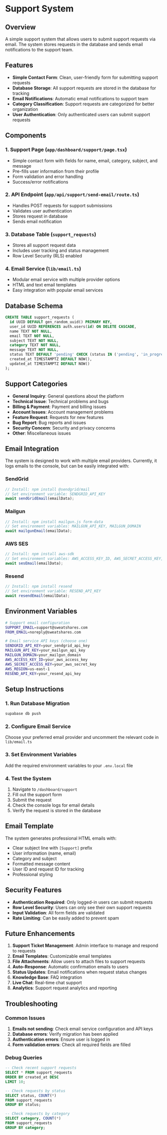 # Support System

## Overview

A simple support system that allows users to submit support requests via email. The system stores requests in the database and sends email notifications to the support team.

## Features

- **Simple Contact Form**: Clean, user-friendly form for submitting support requests
- **Database Storage**: All support requests are stored in the database for tracking
- **Email Notifications**: Automatic email notifications to support team
- **Category Classification**: Support requests are categorized for better organization
- **User Authentication**: Only authenticated users can submit support requests

## Components

### 1. Support Page (`app/dashboard/support/page.tsx`)
- Simple contact form with fields for name, email, category, subject, and message
- Pre-fills user information from their profile
- Form validation and error handling
- Success/error notifications

### 2. API Endpoint (`app/api/support/send-email/route.ts`)
- Handles POST requests for support submissions
- Validates user authentication
- Stores request in database
- Sends email notification

### 3. Database Table (`support_requests`)
- Stores all support request data
- Includes user tracking and status management
- Row Level Security (RLS) enabled

### 4. Email Service (`lib/email.ts`)
- Modular email service with multiple provider options
- HTML and text email templates
- Easy integration with popular email services

## Database Schema

```sql
CREATE TABLE support_requests (
  id UUID DEFAULT gen_random_uuid() PRIMARY KEY,
  user_id UUID REFERENCES auth.users(id) ON DELETE CASCADE,
  name TEXT NOT NULL,
  email TEXT NOT NULL,
  subject TEXT NOT NULL,
  category TEXT NOT NULL,
  message TEXT NOT NULL,
  status TEXT DEFAULT 'pending' CHECK (status IN ('pending', 'in_progress', 'resolved', 'closed')),
  created_at TIMESTAMPTZ DEFAULT NOW(),
  updated_at TIMESTAMPTZ DEFAULT NOW()
);
```

## Support Categories

- **General Inquiry**: General questions about the platform
- **Technical Issue**: Technical problems and bugs
- **Billing & Payment**: Payment and billing issues
- **Account Issues**: Account management problems
- **Feature Request**: Requests for new features
- **Bug Report**: Bug reports and issues
- **Security Concern**: Security and privacy concerns
- **Other**: Miscellaneous issues

## Email Integration

The system is designed to work with multiple email providers. Currently, it logs emails to the console, but can be easily integrated with:

### SendGrid
```javascript
// Install: npm install @sendgrid/mail
// Set environment variable: SENDGRID_API_KEY
await sendGridEmail(emailData);
```

### Mailgun
```javascript
// Install: npm install mailgun.js form-data
// Set environment variables: MAILGUN_API_KEY, MAILGUN_DOMAIN
await mailgunEmail(emailData);
```

### AWS SES
```javascript
// Install: npm install aws-sdk
// Set environment variables: AWS_ACCESS_KEY_ID, AWS_SECRET_ACCESS_KEY, AWS_REGION
await sesEmail(emailData);
```

### Resend
```javascript
// Install: npm install resend
// Set environment variable: RESEND_API_KEY
await resendEmail(emailData);
```

## Environment Variables

```bash
# Support email configuration
SUPPORT_EMAIL=support@sweatshares.com
FROM_EMAIL=noreply@sweatshares.com

# Email service API keys (choose one)
SENDGRID_API_KEY=your_sendgrid_api_key
MAILGUN_API_KEY=your_mailgun_api_key
MAILGUN_DOMAIN=your_mailgun_domain
AWS_ACCESS_KEY_ID=your_aws_access_key
AWS_SECRET_ACCESS_KEY=your_aws_secret_key
AWS_REGION=us-east-1
RESEND_API_KEY=your_resend_api_key
```

## Setup Instructions

### 1. Run Database Migration
```bash
supabase db push
```

### 2. Configure Email Service
Choose your preferred email provider and uncomment the relevant code in `lib/email.ts`

### 3. Set Environment Variables
Add the required environment variables to your `.env.local` file

### 4. Test the System
1. Navigate to `/dashboard/support`
2. Fill out the support form
3. Submit the request
4. Check the console logs for email details
5. Verify the request is stored in the database

## Email Template

The system generates professional HTML emails with:
- Clear subject line with `[Support]` prefix
- User information (name, email)
- Category and subject
- Formatted message content
- User ID and request ID for tracking
- Professional styling

## Security Features

- **Authentication Required**: Only logged-in users can submit requests
- **Row Level Security**: Users can only see their own support requests
- **Input Validation**: All form fields are validated
- **Rate Limiting**: Can be easily added to prevent spam

## Future Enhancements

1. **Support Ticket Management**: Admin interface to manage and respond to requests
2. **Email Templates**: Customizable email templates
3. **File Attachments**: Allow users to attach files to support requests
4. **Auto-Response**: Automatic confirmation emails to users
5. **Status Updates**: Email notifications when request status changes
6. **Knowledge Base**: FAQ integration
7. **Live Chat**: Real-time chat support
8. **Analytics**: Support request analytics and reporting

## Troubleshooting

### Common Issues

1. **Emails not sending**: Check email service configuration and API keys
2. **Database errors**: Verify migration has been applied
3. **Authentication errors**: Ensure user is logged in
4. **Form validation errors**: Check all required fields are filled

### Debug Queries
```sql
-- Check recent support requests
SELECT * FROM support_requests 
ORDER BY created_at DESC 
LIMIT 10;

-- Check requests by status
SELECT status, COUNT(*) 
FROM support_requests 
GROUP BY status;

-- Check requests by category
SELECT category, COUNT(*) 
FROM support_requests 
GROUP BY category;
``` 